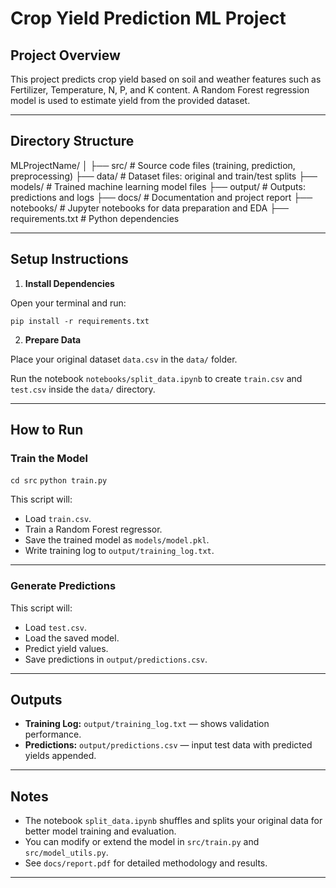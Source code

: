 # Crop Yield Prediction ML Project

## Project Overview

This project predicts crop yield based on soil and weather features such as Fertilizer, Temperature, N, P, and K content. A Random Forest regression model is used to estimate yield from the provided dataset.

---

## Directory Structure

MLProjectName/
│
├── src/ # Source code files (training, prediction, preprocessing)
├── data/ # Dataset files: original and train/test splits
├── models/ # Trained machine learning model files
├── output/ # Outputs: predictions and logs
├── docs/ # Documentation and project report
├── notebooks/ # Jupyter notebooks for data preparation and EDA
├── requirements.txt # Python dependencies


---

## Setup Instructions

1. **Install Dependencies**

Open your terminal and run:

`pip install -r requirements.txt`


2. **Prepare Data**

Place your original dataset `data.csv` in the `data/` folder.

Run the notebook `notebooks/split_data.ipynb` to create `train.csv` and `test.csv` inside the `data/` directory.

---

## How to Run

### Train the Model

`cd src`
`python train.py`


This script will:

- Load `train.csv`.
- Train a Random Forest regressor.
- Save the trained model as `models/model.pkl`.
- Write training log to `output/training_log.txt`.

---

### Generate Predictions

This script will:

- Load `test.csv`.
- Load the saved model.
- Predict yield values.
- Save predictions in `output/predictions.csv`.

---

## Outputs

- **Training Log:** `output/training_log.txt` — shows validation performance.
- **Predictions:** `output/predictions.csv` — input test data with predicted yields appended.

---

## Notes

- The notebook `split_data.ipynb` shuffles and splits your original data for better model training and evaluation.
- You can modify or extend the model in `src/train.py` and `src/model_utils.py`.
- See `docs/report.pdf` for detailed methodology and results.

---
